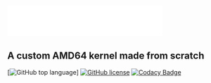 <div align="left">
  <img width="70%" src="https://github.com/khytryy/norOS-core/blob/main/norOS.png" alt="norOS logo">
</div>

## A custom AMD64 kernel made from scratch


[![GitHub top language](https://img.shields.io/github/languages/top/khytryy/norOS-core?logo=c&label=)]
[![GitHub license](https://img.shields.io/github/license/malwarepad/cavOS)](https://github.com/khytryy/norOS-core/blob/master/LICENSE)
[![Codacy Badge](https://app.codacy.com/project/badge/Grade/e78ad48f394f46d1bb98f1942c7e1f21)]()
